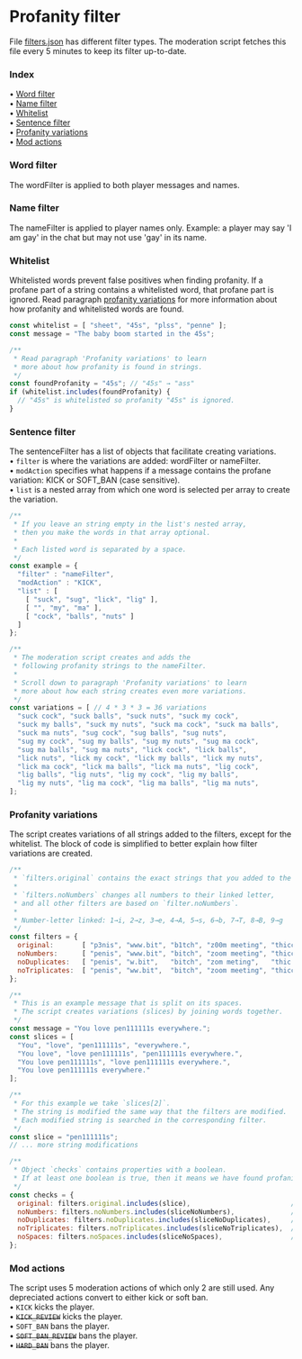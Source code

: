 # Profanity filter

File [filters.json](./filters.json) has different filter types.
The moderation script fetches this file every 5 minutes to keep its filter up-to-date.

### Index

• [Word filter](#word-filter)<br/>
• [Name filter](#name-filter)<br/>
• [Whitelist](#whitelist)<br/>
• [Sentence filter](#sentence-filter)<br/>
• [Profanity variations](#profanity-variations)<br/>
• [Mod actions](#mod-actions)


### Word filter

The wordFilter is applied to both player messages and names.

### Name filter

The nameFilter is applied to player names only.
Example: a player may say 'I am gay' in the chat but may not use 'gay' in its name.

### Whitelist

Whitelisted words prevent false positives when finding profanity.
If a profane part of a string contains a whitelisted word, that profane part is ignored.
Read paragraph [profanity variations](#profanity-variations) for more information about how profanity and whitelisted words are found.
```Javascript
const whitelist = [ "sheet", "45s", "plss", "penne" ];
const message = "The baby boom started in the 45s";

/**
 * Read paragraph 'Profanity variations' to learn
 * more about how profanity is found in strings.
 */
const foundProfanity = "45s"; // "45s" → "ass"
if (whitelist.includes(foundProfanity) {
  // "45s" is whitelisted so profanity "45s" is ignored.
}
```

### Sentence filter

The sentenceFilter has a list of objects that facilitate creating variations.<br/>
• `filter` is where the variations are added: wordFilter or nameFilter.<br/>
• `modAction` specifies what happens if a message contains the profane variation: KICK or SOFT_BAN (case sensitive).<br/>
• `list` is a nested array from which one word is selected per array to create the variation.<br/>
```Javascript
/**
 * If you leave an string empty in the list's nested array,
 * then you make the words in that array optional.
 * 
 * Each listed word is separated by a space.
 */
const example = {
  "filter" : "nameFilter",
  "modAction" : "KICK",
  "list" : [
    [ "suck", "sug", "lick", "lig" ],
    [ "", "my", "ma" ],
    [ "cock", "balls", "nuts" ]
  ]
};

/**
 * The moderation script creates and adds the
 * following profanity strings to the nameFilter.
 * 
 * Scroll down to paragraph 'Profanity variations' to learn
 * more about how each string creates even more variations.
 */
const variations = [ // 4 * 3 * 3 = 36 variations
  "suck cock", "suck balls", "suck nuts", "suck my cock",
  "suck my balls", "suck my nuts", "suck ma cock", "suck ma balls",
  "suck ma nuts", "sug cock", "sug balls", "sug nuts",
  "sug my cock", "sug my balls", "sug my nuts", "sug ma cock",
  "sug ma balls", "sug ma nuts", "lick cock", "lick balls",
  "lick nuts", "lick my cock", "lick my balls", "lick my nuts",
  "lick ma cock", "lick ma balls", "lick ma nuts", "lig cock",
  "lig balls", "lig nuts", "lig my cock", "lig my balls",
  "lig my nuts", "lig ma cock", "lig ma balls", "lig ma nuts",
];
```

### Profanity variations

The script creates variations of all strings added to the filters, except for the whitelist.
The block of code is simplified to better explain how filter variations are created.
```Javascript
/**
 * `filters.original` contains the exact strings that you added to the filters.
 * 
 * `filters.noNumbers` changes all numbers to their linked letter,
 * and all other filters are based on `filter.noNumbers`.
 * 
 * Number-letter linked: 1→i, 2→z, 3→e, 4→A, 5→s, 6→b, 7→T, 8→B, 9→g
 */
const filters = {
  original:       [ "p3nis", "www.bit", "b1tch", "z00m meeting", "thicccccc girl" ], // original
  noNumbers:      [ "penis", "www.bit", "bitch", "zoom meeting", "thicccccc girl" ], // based on original
  noDuplicates:   [ "penis", "w.bit",   "bitch", "zom meting",   "thic girl"      ], // based on noNumbers
  noTriplicates:  [ "penis", "ww.bit",  "bitch", "zoom meeting", "thicc girl"     ], // based on noNumbers
};

/**
 * This is an example message that is split on its spaces.
 * The script creates variations (slices) by joining words together.
 */
const message = "You love pen111111s everywhere.";
const slices = [
  "You", "love", "pen111111s", "everywhere.",
  "You love", "love pen111111s", "pen111111s everywhere.",
  "You love pen111111s", "love pen111111s everywhere.",
  "You love pen111111s everywhere."
];

/**
 * For this example we take `slices[2]`.
 * The string is modified the same way that the filters are modified.
 * Each modified string is searched in the corresponding filter.
 */
const slice = "pen111111s";
// ... more string modifications

/**
 * Object `checks` contains properties with a boolean.
 * If at least one boolean is true, then it means we have found profanity.
 */
const checks = {
  original: filters.original.includes(slice),                         // "pen111111s" → false
  noNumbers: filters.noNumbers.includes(sliceNoNumbers),              // "peniiiiiis" → false
  noDuplicates: filters.noDuplicates.includes(sliceNoDuplicates),     // "penis"      → true
  noTriplicates: filters.noTriplicates.includes(sliceNoTriplicates),  // "peniis"     → false
  noSpaces: filters.noSpaces.includes(sliceNoSpaces),                 // "peniiiiiis" → false
};
```

### Mod actions

The script uses 5 moderation actions of which only 2 are still used.
Any depreciated actions convert to either kick or soft ban.<br/>
• `KICK` kicks the player.<br/>
• ~~`KICK_REVIEW`~~ kicks the player.<br/>
• `SOFT_BAN` bans the player.<br/>
• ~~`SOFT_BAN_REVIEW`~~ bans the player.<br/>
• ~~`HARD_BAN`~~ bans the player.
